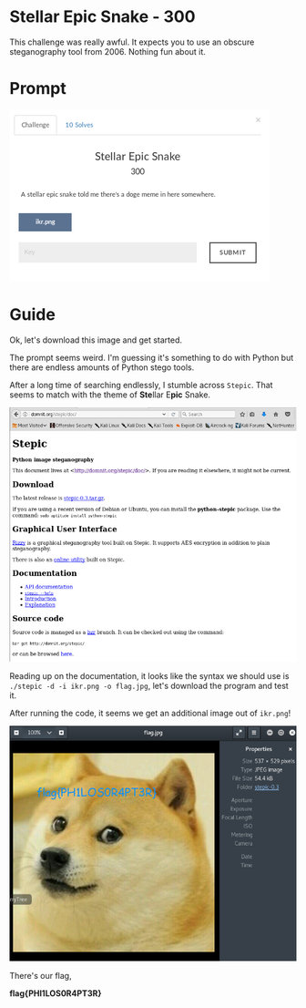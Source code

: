 # Stellar Epic Snake - 300
This challenge was really awful. It expects you to use an obscure steganography tool from 2006. Nothing fun about it.
# Prompt

![alt text](https://github.com/Jhayes97/MCCC1-Walkthrough/blob/master/src/sne1.PNG "Stepic")

# Guide

Ok, let's download this image and get started.

The prompt seems weird. I'm guessing it's something to do with Python but there are endless amounts of Python stego tools.

After a long time of searching endlessly, I stumble across `Stepic`. That seems to match with the theme of **Ste**llar E**pic** Snake.


![alt text](https://github.com/Jhayes97/MCCC1-Walkthrough/blob/master/src/sne2.PNG "Stepic")


Reading up on the documentation, it looks like the syntax we should use is `./stepic -d -i ikr.png -o flag.jpg`, let's download the program and test it.


 After running the code, it seems we get an additional image out of `ikr.png`!


![alt text](https://github.com/Jhayes97/MCCC1-Walkthrough/blob/master/src/sne3.PNG "Stepic")


There's our flag, 

**flag{PHI1LOS0R4PT3R}**
